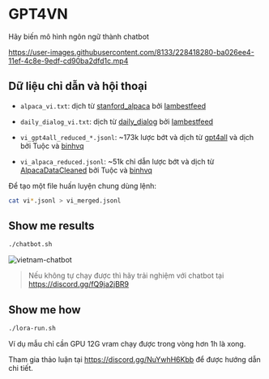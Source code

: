 # GPT4VN

Hãy biến mô hình ngôn ngữ thành chatbot

https://user-images.githubusercontent.com/8133/228418280-ba026ee4-11ef-4c8e-9edf-cd90ba2dfd1c.mp4

## Dữ liệu chỉ dẫn và hội thoại

- `alpaca_vi.txt`: dịch từ [stanford_alpaca](https://github.com/tatsu-lab/stanford_alpaca) bởi [Iambestfeed](https://github.com/Iambestfeed)

- `daily_dialog_vi.txt`: dịch từ [daily_dialog](https://huggingface.co/datasets/daily_dialog) bởi [Iambestfeed](https://www.kaggle.com/datasets/iambestfeeder)

- `vi_gpt4all_reduced_*.jsonl`: ~173k lược bớt và dịch từ [gpt4all](https://github.com/nomic-ai/gpt4all) và dịch bởi Tuộc và [binhvq](https://github.com/binhvq)

- `vi_alpaca_reduced.jsonl`: ~51k chỉ dẫn lược bớt và dịch từ [AlpacaDataCleaned](https://github.com/gururise/AlpacaDataCleaned) bởi Tuộc và [binhvq](https://github.com/binhvq)

Để tạo một file huấn luyện chung dùng lệnh:
```sh
cat vi*.jsonl > vi_merged.jsonl
```


## Show me results



```sh
./chatbot.sh
```

![vietnam-chatbot](https://user-images.githubusercontent.com/8133/229118963-e34d4dd6-b1ba-4307-9453-043c5afdb979.png)

> Nếu không tự chạy được thì hãy trải nghiệm với chatbot tại https://discord.gg/fQ9ja2jBR9

## Show me how
```sh
./lora-run.sh
```
Ví dụ mẫu chỉ cần GPU 12G vram chạy được trong vòng hơn 1h là xong.

Tham gia thảo luận tại https://discord.gg/NuYwhH6Kbb để được hướng dẫn chi tiết.

